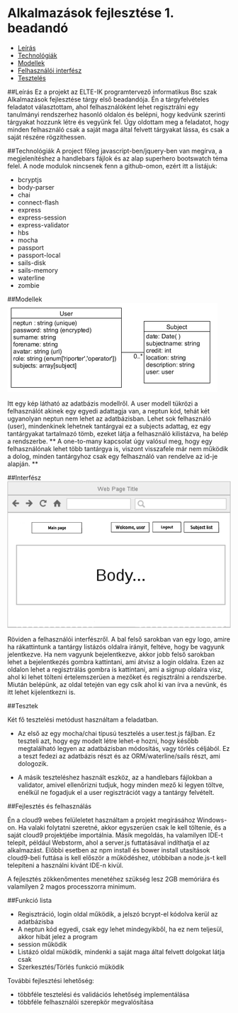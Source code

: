 # Alkalmazások fejlesztése 1. beadandó
- [Leírás](https://www.github.com/3BL/alkfejlbead1#leírás)
- [Technológiák](https://www.github.com/3BL/alkfejlbead1#technológiák)
- [Modellek](https://www.github.com/3BL/alkfejlbead1#modellek)
- [Felhasználói interfész](https://www.github.com/3BL/alkfejlbead1#interfész)
- [Tesztelés](https://www.github.com/3BL/alkfejlbead1#tesztek)


##Leírás
Ez a projekt az ELTE-IK programtervező informatikus Bsc szak Alkalmazások fejlesztése tárgy első
beadandója. Én a tárgyfelvételes feladatot választottam, ahol felhasználóként lehet regisztrálni
egy tanulmányi rendszerhez hasonló oldalon és belépni, hogy kedvünk szerinti tárgyakat hozzunk 
létre és vegyünk fel. Úgy oldottam meg a feladatot, hogy minden felhasználó csak a saját maga
által felvett tárgyakat lássa, és csak a saját részére rögzíthessen.


##Technológiák
A project főleg javascript-ben/jquery-ben van megírva, a megjelenítéshez a handlebars fájlok
és az alap superhero bootswatch téma felel. A node modulok nincsenek fenn a github-omon, 
ezért itt a listájuk:
 
 * bcryptjs
 * body-parser
 * chai
 * connect-flash
 * express
 * express-session
 * express-validator
 * hbs
 * mocha
 * passport
 * passport-local
 * sails-disk
 * sails-memory
 * waterline
 * zombie


##Modellek
![Adatbázis modell](https://github.com/3BL/alkfejlbead1/blob/master/documentation/modelrelations.png)

Itt egy kép látható az adatbázis modellről. A user modell tükrözi a felhasználót akinek egy egyedi adattagja van,
a neptun kód, tehát két ugyanolyan neptun nem lehet az adatbázisban. Lehet sok felhasználó (user), mindenkinek lehetnek
tantárgyai ez a subjects adattag, ez egy tantárgyakat tartalmazó tömb, ezeket látja a felhasználó kilistázva, 
ha belép a rendszerbe. ** A one-to-many kapcsolat úgy valósul meg, hogy egy felhasználónak lehet több tantárgya is, viszont visszafele már nem működik a dolog, minden tantárgyhoz csak egy felhasználó van rendelve az id-je alapján. **


##Interfész
![Adatbázis modell](https://github.com/3BL/alkfejlbead1/blob/master/documentation/webdesign.png)

Röviden a felhasználói interfészről. A bal felső sarokban van egy logo, amire ha rákattintunk a tantárgy
listázós oldalra irányit, feltéve, hogy be vagyunk jelentkezve. Ha nem vagyunk bejelentkezve, akkor jobb felső
sarokban lehet a bejelentkezés gombra kattintani, ami átvisz a login oldalra. Ezen az oldalon lehet a
regisztrálás gombra is kattintani, ami a signup oldalra visz, ahol ki lehet tölteni értelemszerüen a
mezőket és regisztrálni a rendszerbe. Miután belépünk, az oldal tetején van egy csík ahol ki van írva a nevünk, és
itt lehet kijelentkezni is.


##Tesztek


Két fő tesztelési metódust használtam a feladatban.

* Az első az egy mocha/chai típusú tesztelés a user.test.js fájlban. Ez teszteli azt, hogy egy modelt létre lehet-e hozni,
hogy később megtalálható legyen az adatbázisban módosítás, vagy törlés céljából. Ez a teszt fedezi 
az adatbázis részt és az ORM/waterline/sails részt, ami dologozik.

* A másik teszteléshez használt eszköz, az a handlebars fájlokban a validator, amivel ellenőrizni
tudjuk, hogy minden mező ki legyen töltve, enélkül ne fogadjuk el a user regisztrációt vagy a tantárgy
felvételt.

##Fejlesztés és felhasználás


Én a cloud9 webes felüleletet használtam a projekt megírásához Windows-on. Ha valaki folytatni szeretné,
akkor egyszerüen csak le kell töltenie, és a saját cloud9 projektjébe importálnia. Másik megoldás, ha
valamilyen IDE-t telepít, például Webstorm, ahol a server.js futtatásával indíthatja el az alkalmazást. Előbbi esetben
az npm install és bower install utasítások cloud9-beli futtása is kell először a működéshez, utóbbiban 
a node.js-t kell telepíteni a használni kivánt IDE-n kivül.

A fejlesztés zökkenőmentes menetéhez szükség lesz 2GB memóriára és valamilyen 2 magos processzorra minimum.


##Funkció lista 


- Regisztráció, login oldal működik, a jelszó bcrypt-el kódolva kerül az adatbázisba
- A neptun kód egyedi, csak egy lehet mindegyikből, ha ez nem teljesül, akkor hibát jelez a program
- session működik
- Listázó oldal müködik, mindenki a saját maga által felvett dolgokat látja csak
- Szerkesztés/Törlés funkció müködik

További fejlesztési lehetőség:
- többféle tesztelési és validációs lehetőség implementálása
- többféle felhasználói szerepkör megvalósítása
